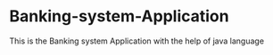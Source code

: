 # Banking-system-Application
This is the Banking system Application with the help of java language 
